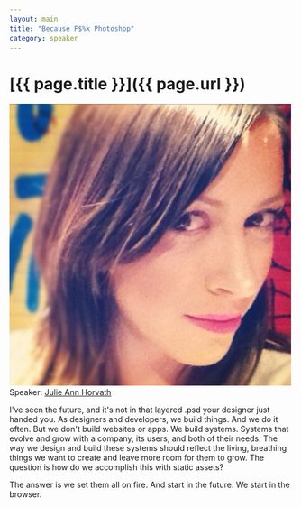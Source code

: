 ```yaml
---
layout: main
title: "Because F$%k Photoshop"
category: speaker
---
```


# [{{ page.title }}]({{ page.url }})

<a href="http://julieannhorvath.com/"><img src="/images/julie-ann-horvath.jpeg" class="speaker" alt="Julie Ann Horvath"></a>
Speaker: <a href="http://julieannhorvath.com/">Julie Ann Horvath</a>

I've seen the future, and it's not in that layered .psd your designer just handed you. As designers and developers, we build things. And we do it often. But we don't build websites or apps. We build systems. Systems that evolve and grow with a company, its users, and both of their needs. The way we design and build these systems should reflect the living, breathing things we want to create and leave more room for them to grow. The question is how do we accomplish this with static assets?

The answer is we set them all on fire. And start in the future. We start in the browser. 
